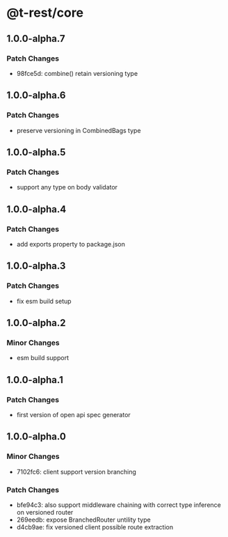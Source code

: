 # @t-rest/core

## 1.0.0-alpha.7

### Patch Changes

- 98fce5d: combine() retain versioning type

## 1.0.0-alpha.6

### Patch Changes

- preserve versioning in CombinedBags type

## 1.0.0-alpha.5

### Patch Changes

- support any type on body validator

## 1.0.0-alpha.4

### Patch Changes

- add exports property to package.json

## 1.0.0-alpha.3

### Patch Changes

- fix esm build setup

## 1.0.0-alpha.2

### Minor Changes

- esm build support

## 1.0.0-alpha.1

### Patch Changes

- first version of open api spec generator

## 1.0.0-alpha.0

### Minor Changes

- 7102fc6: client support version branching

### Patch Changes

- bfe94c3: also support middleware chaining with correct type inference on versioned router
- 269eedb: expose BranchedRouter untility type
- d4cb9ae: fix versioned client possible route extraction
